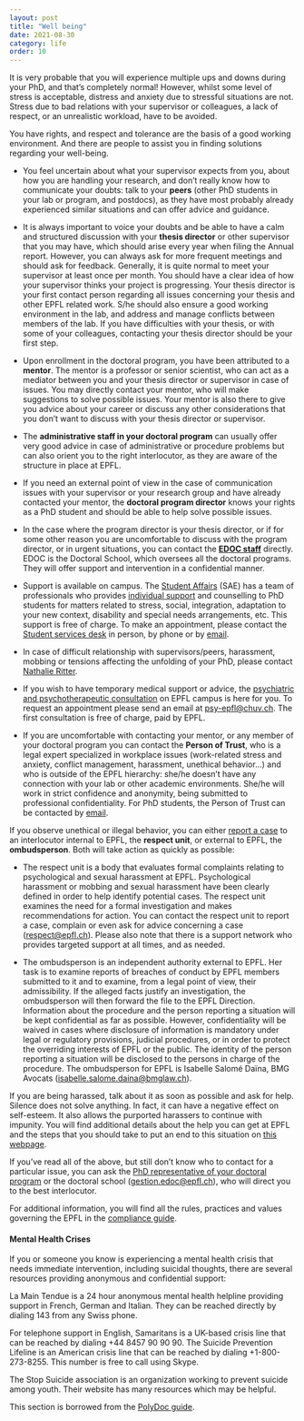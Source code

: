 ```yaml
---
layout: post
title: "Well being"
date: 2021-08-30
category: life
order: 10
---
```


It is very probable that you will experience multiple ups and downs during your PhD, and that’s completely normal! However, whilst some level of stress is acceptable, distress and anxiety due to stressful situations are not. Stress due to bad relations with your supervisor or colleagues, a lack of respect, or an unrealistic workload, have to be avoided.

You have rights, and respect and tolerance are the basis of a good working environment. And there are people to assist you in finding solutions regarding your well-being.

* You feel uncertain about what your supervisor expects from you, about how you are handling your research, and don’t really know how to communicate your doubts: talk to your **peers** (other PhD students in your lab or program, and postdocs), as they have most probably already experienced similar situations and can offer advice and guidance. 

* It is always important to voice your doubts and be able to have a calm and structured discussion with your **thesis director** or other supervisor that you may have, which should arise every year when filing the Annual report. However, you can always ask for more frequent meetings and should ask for feedback. Generally, it is quite normal to meet your supervisor at least once per month. You should have a clear idea of how your supervisor thinks your project is progressing. Your thesis director is your first contact person regarding all issues concerning your thesis and other EPFL related work. S/he should also ensure a good working environment in the lab, and address and manage conflicts between members of the lab. If you have difficulties with your thesis, or with some of your colleagues, contacting your thesis director should be your first step.

* Upon enrollment in the doctoral program, you have been attributed to a **mentor**. The mentor is a professor or senior scientist, who can act as a mediator between you and your thesis director or supervisor in case of issues. You may directly contact your mentor, who will make suggestions to solve possible issues. Your mentor is also there to give you advice about your career or discuss any other considerations that you don’t want to discuss with your thesis director or supervisor.

* The **administrative staff in your doctoral program** can usually offer very good advice in case of administrative or procedure problems but can also orient you to the right interlocutor, as they are aware of the structure in place at EPFL.

* If you need an external point of view in the case of communication issues with your supervisor or your research group and have already contacted your mentor, the **doctoral program director** knows your rights as a PhD student and should be able to help solve possible issues.

* In the case where the program director is your thesis director, or if for some other reason you are uncomfortable to discuss with the program director, or in urgent situations, you can contact the [**EDOC staff**](mailto:jeroen.vanhunen@epfl.ch) directly. EDOC is the Doctoral School, which oversees all the doctoral programs. They will offer support and intervention in a confidential manner.

* Support is available on campus. The [Student Affairs](https://www.epfl.ch/about/vice-presidencies/vice-presidencies/vice-presidency-for-education/educational-affairs/the-student-affairs-sae/) (SAE) has a team of professionals who provides [individual support](https://www.epfl.ch/education/studies/en/support-and-health/individual-support/) and counselling to PhD students for matters related to stress, social, integration, adaptation to your new context, disability and special needs arrangements, etc. This support is free of charge. To make an appointment, please contact the [Student services desk](https://www.epfl.ch/education/studies/en/support-and-health/student_desk/) in person, by phone or by [email](mailto:services@epfl.ch).

* In case of difficult relationship with supervisors/peers, harassment, mobbing or tensions affecting the unfolding of your PhD, please contact [Nathalie Ritter](mailto:nathalie.ritter@epfl.ch).

* If you wish to have temporary medical support or advice, the [psychiatric and psychotherapeutic consultation](https://www.epfl.ch/education/studies/en/support-and-health/individual-support/psy-consultation-epfl/) on EPFL campus is here for you. To request an appointment please send an email at [psy-epfl@chuv.ch](mailto:psy-epfl@chuv.ch). The first consultation is free of charge, paid by EPFL.

* If you are uncomfortable with contacting your mentor, or any member of your doctoral program you can contact the **Person of Trust**, who is a legal expert specialized in workplace issues (work-related stress and anxiety, conflict management, harassment, unethical behavior...) and who is outside of the EPFL hierarchy: she/he doesn’t have any connection with your lab or other academic environments. She/he will work in strict confidence and anonymity, being submitted to professional confidentiality. For PhD students, the Person of Trust can be contacted by [email](mailto:aurelie.defrancesco@epfl.ch).


If you observe unethical or illegal behavior, you can either [report a case](https://www.epfl.ch/about/respect/harassment-situations/report-a-case/respect-unit-and-the-ombudsperson/) to an interlocutor internal to EPFL, the **respect unit**, or external to EPFL, the **ombudsperson**. Both will take action as quickly as possible:

* The respect unit is a body that evaluates formal complaints relating to psychological and sexual harassment at EPFL. Psychological harassment or mobbing and sexual harassment have been clearly defined in order to help identify potential cases. The respect unit examines the need for a formal investigation and makes recommendations for action. You can contact the respect unit to report a case, complain or even ask for advice concerning a case (respect@epfl.ch). Please also note that there is a support network who provides targeted support at all times, and as needed.

* The ombudsperson is an independent authority external to EPFL. Her task is to examine reports of breaches of conduct by EPFL members submitted to it and to examine, from a legal point of view, their admissibility. If the alleged facts justify an investigation, the ombudsperson will then forward the file to the EPFL Direction. Information about the procedure and the person reporting a situation will be kept confidential as far as possible. However, confidentiality will be waived in cases where disclosure of information is mandatory under legal or regulatory provisions, judicial procedures, or in order to protect the overriding interests of EPFL or the public. The identity of the person reporting a situation will be disclosed to the persons in charge of the procedure. The ombudsperson for EPFL is Isabelle Salomé Daïna, BMG Avocats (isabelle.salome.daina@bmglaw.ch). 

If you are being harassed, talk about it as soon as possible and ask for help. Silence does not solve anything. In fact, it can have a negative effect on self-esteem. It also allows the purported harassers to continue with impunity. You will find additional details about the help you can get at EPFL and the steps that you should take to put an end to this situation on [this webpage](https://www.epfl.ch/about/respect/harassment-situations/where-to-get-help/for-phd-students/).

If you’ve read all of the above, but still don’t know who to contact for a particular issue, you can ask the [PhD representative of your doctoral program](https://www.epfl.ch/education/phd/programs/edoc-student-representatives/) or the doctoral school (gestion.edoc@epfl.ch), who will direct you to the best interlocutor. 

For additional information, you will find all the rules, practices and values governing the EPFL in the [compliance guide](https://www.epfl.ch/about/overview/regulations-and-guidelines/compliance-guide/).

#### Mental Health Crises
If you or someone you know is experiencing a mental health crisis that needs immediate intervention, including suicidal thoughts, there are several resources providing anonymous and confidential support:

La Main Tendue is a 24 hour anonymous mental health helpline providing support in French, German and Italian. They can be reached directly by dialing 143 from any Swiss phone.

For telephone support in English, Samaritans is a UK-based crisis line that can be reached by dialing +44 8457 90 90 90. The Suicide Prevention Lifeline is an American crisis line that can be reached by dialing +1-800-273-8255. This number is free to call using Skype.

The Stop Suicide association is an organization working to prevent suicide among youth. Their website has many resources which may be helpful.

This section is borrowed from the [PolyDoc guide](https://www.epfl.ch/campus/associations/list/polydoc/page-151233-en-html/).
